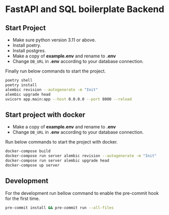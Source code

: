 # FastAPI and SQL boilerplate Backend

## Start Project

- Make sure python version 3.11 or above.
- Install poetry.
- Install postgres.
- Make a copy of **example.env** and rename to **.env**
- Change `DB_URL` in **.env** according to your database connection.

Finally run below commands to start the project.

```bash
poetry shell
poetry install
alembic revision --autogenerate -m "Init"
alembic upgrade head
uvicorn app.main:app --host 0.0.0.0 --port 8000 --reload
```

## Start project with docker

- Make a copy of **example.env** and rename to **.env**
- Change `DB_URL` in **.env** according to your database connection.

Run below commands to start the project with docker.

```bash
docker-compose build
docker-compose run server alembic revision --autogenerate -m "Init"
docker-compose run server alembic upgrade head
docker-compose up server
```

## Development

For the development run bellow command to enable the pre-commit hook for the first time.

```bash
pre-commit install && pre-commit run --all-files
```
